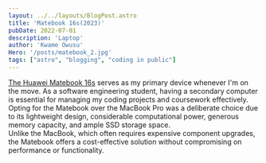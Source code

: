 ```yaml
---
layout: ../../layouts/BlogPost.astro
title: 'Matebook 16s(2023)'
pubDate: 2022-07-01
description: 'Laptop'
author: 'Kwame Owusu'
Hero: '/posts/matebook_2.jpg'
tags: ["astro", "blogging", "coding in public"]
---
```

[The Huawei Matebook 16s](https://consumer.huawei.com/uk/laptops/matebook-16s/) serves as my primary device whenever I'm on the move. As a software engineering student, having a secondary computer is essential for managing my coding projects and coursework effectively.
<br>
Opting for the Matebook over the MacBook Pro was a deliberate choice due to its lightweight design, considerable computational power, generous memory capacity, and ample SSD storage space.<br>Unlike the MacBook, which often requires expensive component upgrades, the Matebook offers a cost-effective solution without compromising on performance or functionality.


